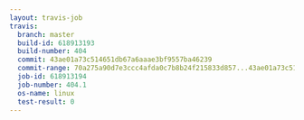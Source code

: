 ```yaml
---
layout: travis-job
travis:
  branch: master
  build-id: 618913193
  build-number: 404
  commit: 43ae01a73c514651db67a6aaae3bf9557ba46239
  commit-range: 70a275a90d7e3ccc4afda0c7b8b24f215833d857...43ae01a73c514651db67a6aaae3bf9557ba46239
  job-id: 618913194
  job-number: 404.1
  os-name: linux
  test-result: 0
---
```

